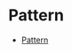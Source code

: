 # Pattern

<!--ts-->
   * [Pattern](#pattern)

<!-- Added by: yiranzai, at: Thu Mar 25 00:05:21 CST 2021 -->

<!--te-->